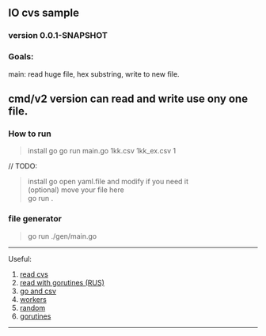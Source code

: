 ## IO cvs sample
### version 0.0.1-SNAPSHOT

### Goals:  
main:
read huge file, hex substring, write to new file.  

cmd/v2 version can read and write use ony one file.
----------------------------------------------------------------
### How to run
> install go
> go run main.go 1kk.csv 1kk_ex.csv 1


// TODO:
> install go 
> open yaml.file and modify if you need it  
> (optional) move your file here  
> go run .  


### file generator
>  go run ./gen/main.go 
----------------------------------------------------------------

Useful:
1. [read cvs](https://ankurraina.medium.com/reading-a-simple-csv-in-go-36d7a269cecd)
2. [read with gorutines (RUS)](https://golangify.com/writing-file-multiple-goroutines)
3. [go and csv](https://zetcode.com/golang/csv/)
4. [workers](https://goinbigdata.com/golang-wait-for-all-goroutines-to-finish/) 
5. [random](https://gobyexample.com/random-numbers)   
6. [gorutines](https://www.golangprograms.com/goroutines.html)
----------------------------------------------------------------
